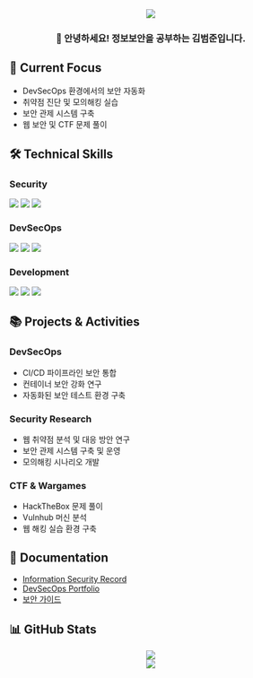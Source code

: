 <div align="center">
  <img src="https://capsule-render.vercel.app/api?type=waving&color=gradient&height=200&section=header&text=🔒%20Information%20Security%20Record%20🔒&fontSize=50&animation=fadeIn" />
</div>

<div align="center">
  <h3>👋 안녕하세요! 정보보안을 공부하는 김범준입니다.</h3>
</div>

## 🎯 Current Focus
- DevSecOps 환경에서의 보안 자동화
- 취약점 진단 및 모의해킹 실습
- 보안 관제 시스템 구축
- 웹 보안 및 CTF 문제 풀이

## 🛠 Technical Skills
### Security
<div align="left">
  <img src="https://img.shields.io/badge/Vulnerability%20Assessment-FF0000?style=flat&logo=hackaday&logoColor=white"/>
  <img src="https://img.shields.io/badge/Security%20Monitoring-000000?style=flat&logo=security&logoColor=white"/>
  <img src="https://img.shields.io/badge/CTF-ED1C24?style=flat&logo=hackthebox&logoColor=white"/>
</div>

### DevSecOps
<div align="left">
  <img src="https://img.shields.io/badge/Docker-2496ED?style=flat&logo=Docker&logoColor=white"/>
  <img src="https://img.shields.io/badge/Jenkins-D24939?style=flat&logo=Jenkins&logoColor=white"/>
  <img src="https://img.shields.io/badge/Git-F05032?style=flat&logo=git&logoColor=white"/>
</div>

### Development
<div align="left">
  <img src="https://img.shields.io/badge/Python-3776AB?style=flat&logo=Python&logoColor=white"/>
  <img src="https://img.shields.io/badge/Linux-FCC624?style=flat&logo=Linux&logoColor=black"/>
  <img src="https://img.shields.io/badge/JavaScript-F7DF1E?style=flat&logo=JavaScript&logoColor=black"/>
</div>

## 📚 Projects & Activities

### DevSecOps
- CI/CD 파이프라인 보안 통합
- 컨테이너 보안 강화 연구
- 자동화된 보안 테스트 환경 구축

### Security Research
- 웹 취약점 분석 및 대응 방안 연구
- 보안 관제 시스템 구축 및 운영
- 모의해킹 시나리오 개발

### CTF & Wargames
- HackTheBox 문제 풀이
- Vulnhub 머신 분석
- 웹 해킹 실습 환경 구축

## 📝 Documentation
- [Information Security Record](https://www.notion.so/Joon-s-Information-Security-Record-2e8d6eb090ec4e608137dad26e774881)
- [DevSecOps Portfolio](https://www.notion.so/DevSecOps-Portfolio-165770246ae0808babd4e522ddc9aa56)
- [보안 가이드](http://jcbou123.iptime.org/guide.Project/)

## 📊 GitHub Stats
<div align="center">
  <img src="https://github-readme-stats.vercel.app/api?username=kimbeomjoon90&show_icons=true&theme=tokyonight" />
</div>

<div align="center">
  <img src="https://capsule-render.vercel.app/api?type=waving&color=gradient&height=100&section=footer" />
</div>
